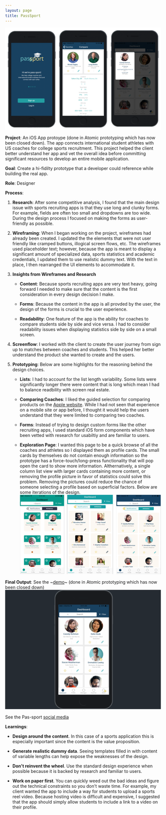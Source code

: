 ```yaml
---
layout: page
title: PassSport
---
```


![pass-sport](/images/bigshots-pass.png)

**Project**: An iOS App protoype (done in Atomic prototyping which has now been closed down). The app connects international student athletes with US coaches for college sports recruitment. This project helped the client better understand her app and vet the overall idea before committing significant resources to develop an entire mobile application.

**Goal**: Create a hi-fidilty prototype that a developer could reference while building the real app.

**Role**: Designer

**Process**:

1. **Research**: After some competitive analysis, I found that the main design issue with sports recruiting apps is that they use long and clunky forms. For example, fields are often too small and dropdowns are too wide. During the design process I focused on making the forms as user-friendly as possible.

2. **Wireframing**: When I began working on the project, wireframes had already been created. I updated the the elements that were not user friendly like cramped buttons, illogical screen flows, etc. The wireframes used placeholder text; however, because the app is meant to display a significant amount of specialized data, sports statistics and academic credentials, I updated them to use realistic dummy text. With the text in place, I then rearranged the UI elements to accommodate it.

3. **Insights from Wireframes and Research**

    - **Content**: Because sports recruiting apps are very text heavy, going forward I needed to make sure that the content is the first consideration in every design decision I make.

    - **Forms**: Because the content in the app is all provded by the user, the design of the forms is crucial to the user experience.

    - **Readability**: One feature of the app is the ability for coaches to compare students side by side and vice versa. I had to consider readability issues when displaying statistics side by side on a small screen.

4. **Screenflow**: I worked with the client to create the user journey from sign up to matches between coaches and students. This helped her better understand the product she wanted to create and the users.

5.  **Prototyping**: Below are some highlights for the reasoning behind the design choices.

    - **Lists**: I had to account for the list length variability. Some lists were significantly longer there were content that is long which mean I had to balance readbility with screen real estate.

    - **Comparing Coaches**: I liked the guided selection for comparing products on the [Apple website](https://www.apple.com/mac/compare/). While I had not seen that experience on a mobile site or app before, I thought it would help the users understand that they were limited to comparing two coaches.

    - **Forms**: Instead of trying to design custom forms like the other recruiting apps, I used standard iOS form components which have been vetted with research for usabiltiy and are familiar to users.

    - **Exploration Page**: I wanted this page to be a quick browse of all the coaches and athletes so I displayed them as profile cards. The small cards by themselves do not contain enough information so the prototype has a force-touch/long-press functionality that will pop open the card to show more information. Althernatively, a single column list view with larger cards containing more content, or removing the profile picture in favor of statistics could solve this problem. Removing the pictures could reduce the chance of someone selecting a profile based on superficial factors. Below are some iterations of the design.
![pass-sport](/images/older-designs-pass.png)


**Final Output**:
See the ~[demo](http://bit.ly/PassSportPrototype)~ (done in Atomic prototyping which has now been closed down)
![pass-sport](/images/passport_overview.gif)

See the Pas-sport [social media](https://www.instagram.com/passportathlete/?hl=en)

**Learnings**:
- **Design around the content**. In this case of a sports application this is especially important since the content is the value proposition.

- **Generate realistic dummy data**. Seeing templates filled in with content of variable lengths can help expose the weaknesses of the design.

- **Don't reinvent the wheel**. Use the standard design experience when possible because it is backed by research and familiar to users.

- **Work on paper first**. You can quickly weed out the bad ideas and figure out the technical constraints so you don't waste time. For example, my client wanted the app to include a way for students to upload a sports reel video. Because hosting video is difficult and expensive, I suggested that the app should simply allow students to include a link to a video on their profile.
